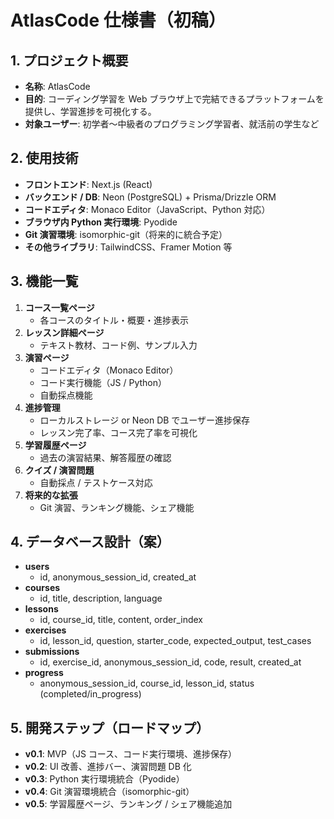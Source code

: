 # AtlasCode 仕様書（初稿）

## 1. プロジェクト概要

- **名称**: AtlasCode
- **目的**: コーディング学習を Web ブラウザ上で完結できるプラットフォームを提供し、学習進捗を可視化する。
- **対象ユーザー**: 初学者～中級者のプログラミング学習者、就活前の学生など

## 2. 使用技術

- **フロントエンド**: Next.js (React)
- **バックエンド / DB**: Neon (PostgreSQL) + Prisma/Drizzle ORM
- **コードエディタ**: Monaco Editor（JavaScript、Python 対応）
- **ブラウザ内 Python 実行環境**: Pyodide
- **Git 演習環境**: isomorphic-git（将来的に統合予定）
- **その他ライブラリ**: TailwindCSS、Framer Motion 等

## 3. 機能一覧

1. **コース一覧ページ**
   - 各コースのタイトル・概要・進捗表示
2. **レッスン詳細ページ**
   - テキスト教材、コード例、サンプル入力
3. **演習ページ**
   - コードエディタ（Monaco Editor）
   - コード実行機能（JS / Python）
   - 自動採点機能
4. **進捗管理**
   - ローカルストレージ or Neon DB でユーザー進捗保存
   - レッスン完了率、コース完了率を可視化
5. **学習履歴ページ**
   - 過去の演習結果、解答履歴の確認
6. **クイズ / 演習問題**
   - 自動採点 / テストケース対応
7. **将来的な拡張**
   - Git 演習、ランキング機能、シェア機能

## 4. データベース設計（案）

- **users**
  - id, anonymous_session_id, created_at
- **courses**
  - id, title, description, language
- **lessons**
  - id, course_id, title, content, order_index
- **exercises**
  - id, lesson_id, question, starter_code, expected_output, test_cases
- **submissions**
  - id, exercise_id, anonymous_session_id, code, result, created_at
- **progress**
  - anonymous_session_id, course_id, lesson_id, status (completed/in_progress)

## 5. 開発ステップ（ロードマップ）

- **v0.1**: MVP（JS コース、コード実行環境、進捗保存）
- **v0.2**: UI 改善、進捗バー、演習問題 DB 化
- **v0.3**: Python 実行環境統合（Pyodide）
- **v0.4**: Git 演習環境統合（isomorphic-git）
- **v0.5**: 学習履歴ページ、ランキング / シェア機能追加
